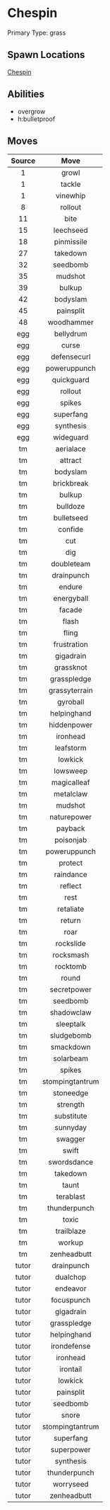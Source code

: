 # Chespin  
Primary Type: grass  
  
## Spawn Locations  
[Chespin](/data/spawn_presets/chespin.md)  
  
## Abilities  
  * overgrow
  * h:bulletproof
  
  
## Moves  
  
| Source | Move |  
|:---:|:---:|  
| 1 | growl |  
| 1 | tackle |  
| 1 | vinewhip |  
| 8 | rollout |  
| 11 | bite |  
| 15 | leechseed |  
| 18 | pinmissile |  
| 27 | takedown |  
| 32 | seedbomb |  
| 35 | mudshot |  
| 39 | bulkup |  
| 42 | bodyslam |  
| 45 | painsplit |  
| 48 | woodhammer |  
| egg | bellydrum |  
| egg | curse |  
| egg | defensecurl |  
| egg | poweruppunch |  
| egg | quickguard |  
| egg | rollout |  
| egg | spikes |  
| egg | superfang |  
| egg | synthesis |  
| egg | wideguard |  
| tm | aerialace |  
| tm | attract |  
| tm | bodyslam |  
| tm | brickbreak |  
| tm | bulkup |  
| tm | bulldoze |  
| tm | bulletseed |  
| tm | confide |  
| tm | cut |  
| tm | dig |  
| tm | doubleteam |  
| tm | drainpunch |  
| tm | endure |  
| tm | energyball |  
| tm | facade |  
| tm | flash |  
| tm | fling |  
| tm | frustration |  
| tm | gigadrain |  
| tm | grassknot |  
| tm | grasspledge |  
| tm | grassyterrain |  
| tm | gyroball |  
| tm | helpinghand |  
| tm | hiddenpower |  
| tm | ironhead |  
| tm | leafstorm |  
| tm | lowkick |  
| tm | lowsweep |  
| tm | magicalleaf |  
| tm | metalclaw |  
| tm | mudshot |  
| tm | naturepower |  
| tm | payback |  
| tm | poisonjab |  
| tm | poweruppunch |  
| tm | protect |  
| tm | raindance |  
| tm | reflect |  
| tm | rest |  
| tm | retaliate |  
| tm | return |  
| tm | roar |  
| tm | rockslide |  
| tm | rocksmash |  
| tm | rocktomb |  
| tm | round |  
| tm | secretpower |  
| tm | seedbomb |  
| tm | shadowclaw |  
| tm | sleeptalk |  
| tm | sludgebomb |  
| tm | smackdown |  
| tm | solarbeam |  
| tm | spikes |  
| tm | stompingtantrum |  
| tm | stoneedge |  
| tm | strength |  
| tm | substitute |  
| tm | sunnyday |  
| tm | swagger |  
| tm | swift |  
| tm | swordsdance |  
| tm | takedown |  
| tm | taunt |  
| tm | terablast |  
| tm | thunderpunch |  
| tm | toxic |  
| tm | trailblaze |  
| tm | workup |  
| tm | zenheadbutt |  
| tutor | drainpunch |  
| tutor | dualchop |  
| tutor | endeavor |  
| tutor | focuspunch |  
| tutor | gigadrain |  
| tutor | grasspledge |  
| tutor | helpinghand |  
| tutor | irondefense |  
| tutor | ironhead |  
| tutor | irontail |  
| tutor | lowkick |  
| tutor | painsplit |  
| tutor | seedbomb |  
| tutor | snore |  
| tutor | stompingtantrum |  
| tutor | superfang |  
| tutor | superpower |  
| tutor | synthesis |  
| tutor | thunderpunch |  
| tutor | worryseed |  
| tutor | zenheadbutt |  
  
